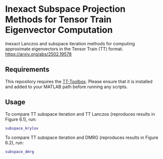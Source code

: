 # Inexact Subspace Projection Methods for Tensor Train Eigenvector Computation

Inexact Lanczos and subspace iteration methods for computing approximate eigenvectors in the Tensor Train (TT) format. 
https://arxiv.org/abs/2502.19578

## Requirements

This repository requires the [TT-Toolbox](https://github.com/oseledets/TT-Toolbox). Please ensure that it is installed and added to your MATLAB path before running any scripts.

## Usage

To compare TT subspace iteration and TT Lanczos (reproduces results in Figure 6.1), run:

```matlab
subspace_krylov
```

To compare TT subspace iteration and DMRG (reproduces results in Figure 6.2), run:

```matlab
subspace_dmrg
```
